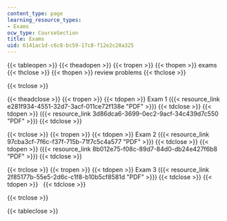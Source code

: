 ```yaml
---
content_type: page
learning_resource_types:
- Exams
ocw_type: CourseSection
title: Exams
uid: 6141ac1d-c6c8-bc59-17c8-f12e2c28a325
---
```


{{< tableopen >}}
{{< theadopen >}}
{{< tropen >}}
{{< thopen >}}
exams
{{< thclose >}}
{{< thopen >}}
review problems
{{< thclose >}}

{{< trclose >}}

{{< theadclose >}}
{{< tropen >}}
{{< tdopen >}}
Exam 1 ({{< resource_link e281f934-4551-32d7-3acf-011ce72f138e "PDF" >}})
{{< tdclose >}}
{{< tdopen >}}
({{< resource_link 3d86dca6-3699-0ec2-9acf-34c439d7c550 "PDF" >}})
{{< tdclose >}}

{{< trclose >}}
{{< tropen >}}
{{< tdopen >}}
Exam 2 ({{< resource_link 97cba3cf-7f6c-f37f-715b-71f7c5c4a577 "PDF" >}})
{{< tdclose >}}
{{< tdopen >}}
({{< resource_link 8b012e75-f08c-89d7-84d0-db24e427f6b8 "PDF" >}})
{{< tdclose >}}

{{< trclose >}}
{{< tropen >}}
{{< tdopen >}}
Exam 3 ({{< resource_link 2f85177b-55e5-2d6c-c1f8-b10b5cf8581d "PDF" >}})
{{< tdclose >}}
{{< tdopen >}}
 
{{< tdclose >}}

{{< trclose >}}

{{< tableclose >}}